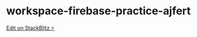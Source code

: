 # workspace-firebase-practice-ajfert

[Edit on StackBlitz ⚡️](https://stackblitz.com/edit/workspace-firebase-practice-ajfert)
